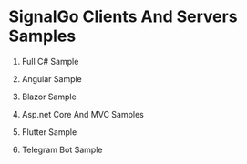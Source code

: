 # SignalGo Clients And Servers Samples

1. Full C# Sample

2. Angular Sample

3. Blazor Sample

4. Asp.net Core And MVC Samples

5. Flutter Sample

6. Telegram Bot Sample
